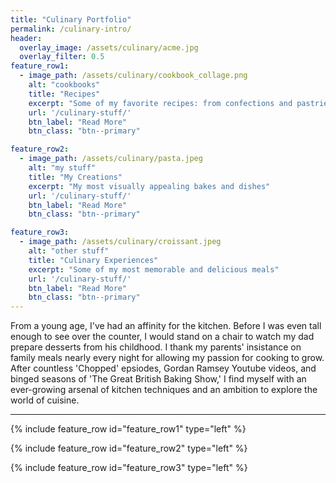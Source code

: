 ```yaml
---
title: "Culinary Portfolio"
permalink: /culinary-intro/
header:
  overlay_image: /assets/culinary/acme.jpg
  overlay_filter: 0.5
feature_row1:
  - image_path: /assets/culinary/cookbook_collage.png
    alt: "cookbooks"
    title: "Recipes"
    excerpt: "Some of my favorite recipes: from confections and pastries, to entrees and side dishes."
    url: '/culinary-stuff/'
    btn_label: "Read More"
    btn_class: "btn--primary"

feature_row2:
  - image_path: /assets/culinary/pasta.jpeg
    alt: "my stuff"
    title: "My Creations"
    excerpt: "My most visually appealing bakes and dishes"
    url: '/culinary-stuff/'
    btn_label: "Read More"
    btn_class: "btn--primary"

feature_row3:
  - image_path: /assets/culinary/croissant.jpeg
    alt: "other stuff"
    title: "Culinary Experiences"
    excerpt: "Some of my most memorable and delicious meals"
    url: '/culinary-stuff/'
    btn_label: "Read More"
    btn_class: "btn--primary"
---
```


From a young age, I've had an affinity for the kitchen. Before I was even tall enough to see over the counter, I would stand on a chair to watch my dad prepare desserts from his childhood. I thank my parents' insistance on family meals nearly every night for allowing my passion for cooking to grow. After countless 'Chopped' epsiodes, Gordan Ramsey Youtube videos, and binged seasons of 'The Great British Baking Show,' I find myself with an ever-growing arsenal of kitchen techniques and an ambition to explore the world of cuisine.

---

{% include feature_row id="feature_row1" type="left" %}

{% include feature_row id="feature_row2" type="left" %}

{% include feature_row id="feature_row3" type="left" %}